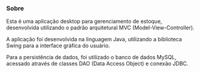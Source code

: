 ### Sobre

Esta é uma aplicação desktop para gerenciamento de estoque, desenvolvida utilizando o padrão arquitetural MVC (Model-View-Controller). 

A aplicação foi desenvolvida na linguagem Java, utilizando a biblioteca Swing para a interface gráfica do usuário. 

Para a persistência de dados, foi utilizado o banco de dados MySQL, acessado através de classes DAO (Data Access Object) e conexão JDBC.
